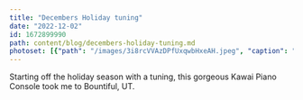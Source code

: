 ```yaml
---
title: "Decembers Holiday tuning"
date: "2022-12-02"
id: 1672899990
path: content/blog/decembers-holiday-tuning.md
photoset: [{"path": "/images/3i8rcVVAzDPfUxqwbHxeAH.jpeg", "caption": "", "thumbnail": "False"}]
---
```

Starting off the holiday season with a tuning,  this gorgeous Kawai Piano Console took me to Bountiful, UT.
